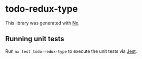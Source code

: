 # todo-redux-type

This library was generated with [Nx](https://nx.dev).

## Running unit tests

Run `nx test todo-redux-type` to execute the unit tests via [Jest](https://jestjs.io).
